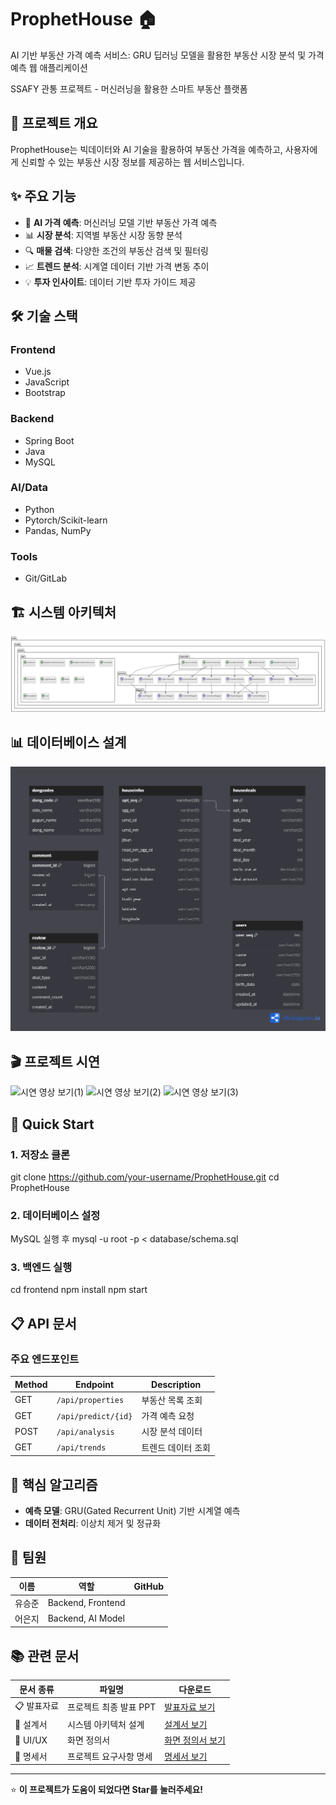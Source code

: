 # ProphetHouse 🏠
AI 기반 부동산 가격 예측 서비스: GRU 딥러닝 모델을 활용한 부동산 시장 분석 및 가격 예측 웹 애플리케이션

SSAFY 관통 프로젝트 - 머신러닝을 활용한 스마트 부동산 플랫폼

## 📖 프로젝트 개요

ProphetHouse는 빅데이터와 AI 기술을 활용하여 부동산 가격을 예측하고, 사용자에게 신뢰할 수 있는 부동산 시장 정보를 제공하는 웹 서비스입니다.

## ✨ 주요 기능

- 🤖 **AI 가격 예측**: 머신러닝 모델 기반 부동산 가격 예측
- 📊 **시장 분석**: 지역별 부동산 시장 동향 분석
- 🔍 **매물 검색**: 다양한 조건의 부동산 검색 및 필터링
- 📈 **트렌드 분석**: 시계열 데이터 기반 가격 변동 추이
- 💡 **투자 인사이트**: 데이터 기반 투자 가이드 제공

## 🛠️ 기술 스택

### Frontend
- Vue.js
- JavaScript
- Bootstrap

### Backend  
- Spring Boot
- Java
- MySQL

### AI/Data
- Python
- Pytorch/Scikit-learn
- Pandas, NumPy

### Tools
- Git/GitLab

## 🏗️ 시스템 아키텍처

![시스템 구조도](ProphetHouse_다이어그램.png)

## 📊 데이터베이스 설계

![ERD](ProphetHouse_ERD.png)

## 🎬 프로젝트 시연

![시연 영상 보기(1)](시연영상(1).gif)
![시연 영상 보기(2)](시연영상(2).gif)
![시연 영상 보기(3)](시연영상(3).gif)

## 🚀 Quick Start

### 1. 저장소 클론
git clone https://github.com/your-username/ProphetHouse.git
cd ProphetHouse


### 2. 데이터베이스 설정
MySQL 실행 후
mysql -u root -p < database/schema.sql


### 3. 백엔드 실행
cd frontend
npm install
npm start


## 📋 API 문서

### 주요 엔드포인트

| Method | Endpoint | Description |
|--------|----------|-------------|
| GET | `/api/properties` | 부동산 목록 조회 |
| GET | `/api/predict/{id}` | 가격 예측 요청 |
| POST | `/api/analysis` | 시장 분석 데이터 |
| GET | `/api/trends` | 트렌드 데이터 조회 |

## 🎯 핵심 알고리즘

- **예측 모델**: GRU(Gated Recurrent Unit) 기반 시계열 예측
- **데이터 전처리**: 이상치 제거 및 정규화


## 👥 팀원

| 이름 | 역할 | GitHub |
|------|------|--------|
| 유승준 | Backend, Frontend | 
| 어은지 | Backend, AI Model | 

## 📚 관련 문서

| 문서 종류 | 파일명 | 다운로드 |
|-----------|--------|----------|
| 📋 발표자료 | 프로젝트 최종 발표 PPT | [발표자료 보기](250528_13기_대전_5반_관통PJT_유승준_어은지.pdf) |
| 📐 설계서 | 시스템 아키텍처 설계 | [설계서 보기](ProphetHouse_설계서.pdf) |
| 🎨 UI/UX | 화면 정의서 | [화면 정의서 보기](ProphetHouse_화면정의서.pdf) |
| 📖 명세서 | 프로젝트 요구사항 명세 | [명세서 보기](Prophethouse_명세서.pdf) |


---

⭐ **이 프로젝트가 도움이 되었다면 Star를 눌러주세요!**

